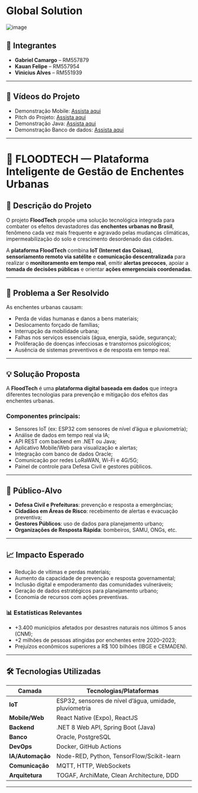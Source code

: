 # Global Solution

![image](https://github.com/user-attachments/assets/6335eded-1ce5-41f1-8fbd-7921804f3f67)

## 👥 Integrantes

- **Gabriel Camargo** – RM557879  
- **Kauan Felipe** – RM557954  
- **Vinicius Alves** – RM551939

---

## 🎥 Vídeos do Projeto

- Demonstração Mobile: [Assista aqui](https://youtu.be/vG1_vIEJ9tM?si=fHHQsQss1rRH2CLy)  
- Pitch do Projeto: [Assista aqui](https://youtu.be/-g2nAuaVbzM?si=tE73YpLhvrAsqNo0)
- Demonstração Java: [Assista aqui](https://youtu.be/DK0WamjGIAQ?si=wWnbSbEBuRYcsmaA)
- Demonstração Banco de dados: [Assista aqui](https://youtu.be/ginwCYw11G0?si=43MKCkR-ncAhtGs5)
---

# 🌊 FLOODTECH — Plataforma Inteligente de Gestão de Enchentes Urbanas

## 📘 Descrição do Projeto

O projeto **FloodTech** propõe uma solução tecnológica integrada para combater os efeitos devastadores das **enchentes urbanas no Brasil**, fenômeno cada vez mais frequente e agravado pelas mudanças climáticas, impermeabilização do solo e crescimento desordenado das cidades.

A **plataforma FloodTech** combina **IoT (Internet das Coisas)**, **sensoriamento remoto via satélite** e **comunicação descentralizada** para realizar o **monitoramento em tempo real**, emitir **alertas precoces**, apoiar a **tomada de decisões públicas** e orientar **ações emergenciais coordenadas**.

---

## 🎯 Problema a Ser Resolvido

As enchentes urbanas causam:

- Perda de vidas humanas e danos a bens materiais;
- Deslocamento forçado de famílias;
- Interrupção da mobilidade urbana;
- Falhas nos serviços essenciais (água, energia, saúde, segurança);
- Proliferação de doenças infecciosas e transtornos psicológicos;
- Ausência de sistemas preventivos e de resposta em tempo real.

---

## 💡 Solução Proposta

A **FloodTech** é uma **plataforma digital baseada em dados** que integra diferentes tecnologias para prevenção e mitigação dos efeitos das enchentes urbanas.

### Componentes principais:

- Sensores IoT (ex: ESP32 com sensores de nível d’água e pluviometria);
- Análise de dados em tempo real via IA;
- API REST com backend em .NET ou Java;
- Aplicativo Mobile/Web para visualização e alertas;
- Integração com banco de dados Oracle;
- Comunicação por redes LoRaWAN, Wi-Fi e 4G/5G;
- Painel de controle para Defesa Civil e gestores públicos.

---

## 👤 Público-Alvo

- **Defesa Civil e Prefeituras**: prevenção e resposta a emergências;
- **Cidadãos em Áreas de Risco**: recebimento de alertas e evacuação preventiva;
- **Gestores Públicos**: uso de dados para planejamento urbano;
- **Organizações de Resposta Rápida**: bombeiros, SAMU, ONGs, etc.

---

## 📈 Impacto Esperado

- Redução de vítimas e perdas materiais;
- Aumento da capacidade de prevenção e resposta governamental;
- Inclusão digital e empoderamento das comunidades vulneráveis;
- Geração de dados estratégicos para planejamento urbano;
- Economia de recursos com ações preventivas.

### 📊 Estatísticas Relevantes

- +3.400 municípios afetados por desastres naturais nos últimos 5 anos (CNM);
- +2 milhões de pessoas atingidas por enchentes entre 2020–2023;
- Prejuízos econômicos superiores a R$ 100 bilhões (IBGE e CEMADEN).

---

## 🛠️ Tecnologias Utilizadas

| Camada        | Tecnologias/Plataformas                                 |
|---------------|----------------------------------------------------------|
| **IoT**       | ESP32, sensores de nível d’água, umidade, pluviometria   |
| **Mobile/Web**| React Native (Expo), ReactJS                             |
| **Backend**   | .NET 8 Web API, Spring Boot (Java)                       |
| **Banco**     | Oracle, PostgreSQL                                       |
| **DevOps**    | Docker, GitHub Actions                                   |
| **IA/Automação** | Node-RED, Python, TensorFlow/Scikit-learn             |
| **Comunicação** | MQTT, HTTP, WebSockets                                 |
| **Arquitetura** | TOGAF, ArchiMate, Clean Architecture, DDD              |

---

